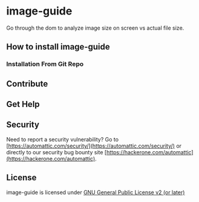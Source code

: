 # image-guide

Go through the dom to analyze image size on screen vs actual file size.

## How to install image-guide

### Installation From Git Repo

## Contribute

## Get Help

## Security

Need to report a security vulnerability? Go to [https://automattic.com/security/](https://automattic.com/security/) or directly to our security bug bounty site [https://hackerone.com/automattic](https://hackerone.com/automattic).

## License

image-guide is licensed under [GNU General Public License v2 (or later)](./LICENSE.txt)

